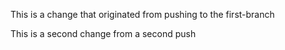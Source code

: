 This is a change that originated from pushing to the first-branch

This is a second change from a second push